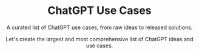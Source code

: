 <div align="center">
    <h1>ChatGPT Use Cases</h1>
    <p>A curated list of ChatGPT use cases, from raw ideas to released solutions.</p>
    Let's create the largest and most comprehensive list of ChatGPT ideas and use cases.
</div>
